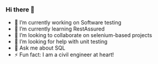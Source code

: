 ### Hi there 👋


- 🔭 I’m currently working on Software testing
- 🌱 I’m currently learning RestAssured
- 👯 I’m looking to collaborate on selenium-based projects
- 🤔 I’m looking for help with unit testing
- 💬 Ask me about SQL
- ⚡ Fun fact: I am a civil engineer at heart!
